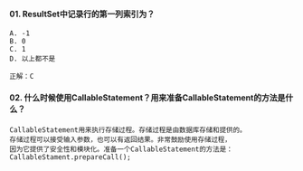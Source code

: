 #### 01. ResultSet中记录行的第一列索引为？
```
A. -1
B. 0
C. 1
D. 以上都不是

正解：C
```

#### 02. 什么时候使用CallableStatement？用来准备CallableStatement的方法是什么？
```
CallableStatement用来执行存储过程。存储过程是由数据库存储和提供的。
存储过程可以接受输入参数，也可以有返回结果。非常鼓励使用存储过程，
因为它提供了安全性和模块化。准备一个CallableStatement的方法是：
CallableStament.prepareCall();
```